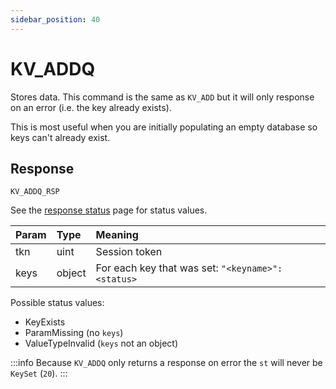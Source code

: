 ```yaml
---
sidebar_position: 40
---
```


# KV_ADDQ
Stores data. This command is the same as `KV_ADD` but it will only response on an error (i.e. the key already exists).

This is most useful when you are initially populating an empty database so keys can't already exist.


## Response

`KV_ADDQ_RSP`

See the [response status](./../Statuses) page for status values.


|Param|Type|Meaning|
|:---|:---|:---|
|tkn|uint|Session token|
|keys|object|For each key that was set: `"<keyname>":<status>`|


Possible status values:

- KeyExists
- ParamMissing (no `keys`)
- ValueTypeInvalid (`keys` not an object)



:::info
Because `KV_ADDQ` only returns a response on error the `st` will never be `KeySet` (`20`).
:::
